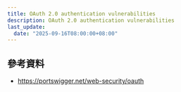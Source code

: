 ```yaml
---
title: OAuth 2.0 authentication vulnerabilities
description: OAuth 2.0 authentication vulnerabilities
last_update:
  date: "2025-09-16T08:00:00+08:00"
---
```


<!-- 看到這 https://portswigger.net/web-security/oauth#oauth-authentication -->

## 參考資料

- https://portswigger.net/web-security/oauth
